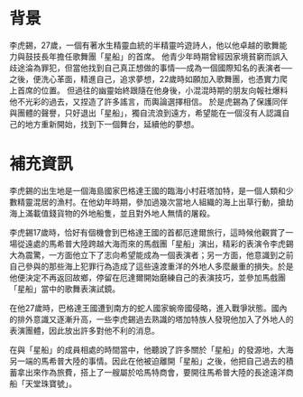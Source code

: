 <!-- TITLE: 李虎錫 -->
<!-- SUBTITLE: A quick summary of 李虎錫 -->

# 背景
李虎錫，27歲，一個有著水生精靈血統的半精靈吟遊詩人，他以他卓越的歌舞能力與鼓技長年擔任歌舞團「星船」的首席。
他青少年時期曾經因家境貧窮而誤入歧途淪為罪犯，但當他找到自己真正想做的事情──成為一個國際知名的表演者──之後，便洗心革面，精進自己，追求夢想，22歲時如願加入歌舞團，也憑實力爬上首席的位置。
但過往的幽靈始終跟隨在他身後，小混混時期的朋友向報社爆料他不光彩的過去，又捏造了許多謠言，而輿論選擇相信。
於是虎錫為了保護同伴與團體的聲譽，只好退出「星船」，獨自流浪到遠方，希望能在一個沒有人認識自己的地方重新開始，找到下一個舞台，延續他的夢想。

# 補充資訊
李虎錫的出生地是一個海島國家巴格達王國的臨海小村莊塔加特，是一個人類和少數精靈混居的漁村。在他幼年時期，參加過幾次當地人組織的海上出草行動，搶劫海上滿載值錢貨物的外地船隻，並且對外地人無情的屠殺。

李虎錫17歲時，恰好有個機會到巴格達王國的首都厄達爾旅行，這時候他觀賞了一場從遠處的馬希普大陸跨越大海而來的馬戲團「星船」演出，精彩的表演令李虎錫大為震驚，一方面他立下了志向希望能成為一個表演者；另一方面，他意識到之前自己參與的那些海上犯罪行為造成了這些遠渡重洋的外地人多麼嚴重的損失。於是他便決定不再返回故鄉，停留在厄達爾開始磨練自己的表演技巧，並參加馬戲團「星船」當中的歌舞表演試鏡。

在他27歲時，巴格達王國遭到南方的蛇人國家蜿帝國侵略，進入戰爭狀態。國內的排外意識又逐漸升高，一些李虎錫過去熟識的塔加特族人發現他加入了外地人的表演團體，因此放出許多對他不利的消息。

在與「星船」的成員相處的時間當中，他聽說了許多關於「星船」的發源地，大海另一端的馬希普大陸的事情。因此在他被迫離開「星船」之後，他把自己過去的積蓄拿出來作為旅費，搭上了一艘屬於哈馬特商會，要開往馬希普大陸的長途遠洋商船「天堂珠寶號」。